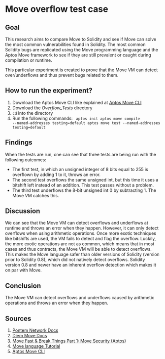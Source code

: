 # Move overflow test case

## Goal 
This research aims to compare Move to Solidity and see if Move can solve the most common vulnerabilities found in Solidity. The most common Solidity bugs are replicated using the Move programming language and the Aptos Move framework to see if they are still prevalent or caught during compilation or runtime.

This particular experiment is created to prove that the Move VM can detect over/underflows and thus prevent bugs related to them.

## How to run the experiment?
1. Download the Aptos Move CLI like explained at [Aptos Move CLI](https://aptos.dev/cli-tools/aptos-cli-tool/install-aptos-cli/)
2. Download the *Overflow_Tests* directory
3. <code>cd</code> into the directory
4. Run the following commands:
    <code>
        aptos init
        aptos move compile --named-addresses testing=default
        aptos move test --named-addresses testing=default
    </code>

## Findings
When the tests are run, one can see that three tests are being run with the following outcomes:
- The first test, in which an unsigned integer of 8 bits equal to 255 is overflown by adding 1 to it, throws an error.
- The second test overflows the same unsigned int, but this time it uses a bitshift left instead of an addition. This test passes without a problem.
- The third test underflows the 8-bit unsigned int 0 by subtracting 1. The Move VM catches this.

## Discussion
We can see that the Move VM can detect overflows and underflows at runtime and throws an error when they happen. However, it can only detect overflows when using arithmetic operations. Once more exotic techniques like bitshifts are used, the VM fails to detect and flag the overflow. Luckily, the more exotic operations are not as common, which means that in most cases and thus contracts, the Move VM will be able to detect overflows. This makes the Move language safer than older versions of Solidity (version prior to Solidity 0.8), which did not natively detect overflows. Solidity version 0.8 and newer have an inherent overflow detection which makes it on par with Move. 

## Conclusion
The Move VM can detect overflows and underflows caused by arithmetic operations and throws an error when they happen.

## Sources
1. [Pontem Network Docs](https://docs.pontem.network/02.-move-language/lang)
2. [Diem Move Docs](https://diem.github.io/move/introduction.html)
3. [Move Fast & Break Things Part 1: Move Security (Aptos)](https://www.zellic.io/blog/move-fast-and-break-things-pt-1)
4. [Move language Tutorial](https://github.com/move-language/move/tree/main/language/documentation/tutorial)
5. [Aptos Move CLI](https://aptos.dev/cli-tools/aptos-cli-tool/install-aptos-cli/)